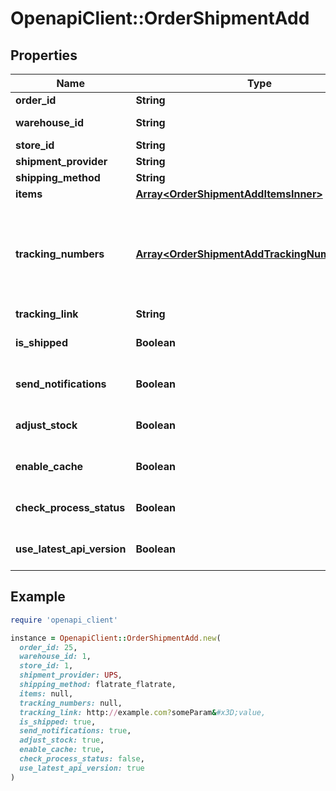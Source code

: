 # OpenapiClient::OrderShipmentAdd

## Properties

| Name | Type | Description | Notes |
| ---- | ---- | ----------- | ----- |
| **order_id** | **String** | Defines the order for which the shipment will be created | [optional] |
| **warehouse_id** | **String** | This parameter is used for selecting a warehouse where you need to set/modify a product quantity. | [optional] |
| **store_id** | **String** | Store Id | [optional] |
| **shipment_provider** | **String** | Defines company name that provide tracking of shipment | [optional] |
| **shipping_method** | **String** | Define shipping method | [optional] |
| **items** | [**Array&lt;OrderShipmentAddItemsInner&gt;**](OrderShipmentAddItemsInner.md) | Defines items in the order that will be shipped | [optional] |
| **tracking_numbers** | [**Array&lt;OrderShipmentAddTrackingNumbersInner&gt;**](OrderShipmentAddTrackingNumbersInner.md) | Defines shipment&#39;s tracking numbers that have to be added&lt;/br&gt; How set tracking numbers to appropriate carrier:&lt;ul&gt;&lt;li&gt;tracking_numbers[]&#x3D;a2c.demo1,a2c.demo2 - set default carrier&lt;/li&gt;&lt;li&gt;tracking_numbers[&lt;b&gt;carrier_id&lt;/b&gt;]&#x3D;a2c.demo - set appropriate carrier&lt;/li&gt;&lt;/ul&gt;To get the list of carriers IDs that are available in your store, use the &lt;a href &#x3D; \&quot;https://api2cart.com/docs/#/cart/CartInfo\&quot;&gt;cart.info&lt;/a &gt; method | [optional] |
| **tracking_link** | **String** | Defines custom tracking link | [optional] |
| **is_shipped** | **Boolean** | Defines shipment&#39;s status | [optional][default to true] |
| **send_notifications** | **Boolean** | Send notifications to customer after shipment was created | [optional][default to false] |
| **adjust_stock** | **Boolean** | This parameter is used for adjust stock. | [optional][default to false] |
| **enable_cache** | **Boolean** | If the value is &#39;true&#39; and order exist in our cache, we will use order.info from cache to prepare shipment items. | [optional][default to false] |
| **check_process_status** | **Boolean** | Disable or enable check process status. Please note that the response will be slower due to additional requests to the store. | [optional][default to false] |
| **use_latest_api_version** | **Boolean** | Use the latest platform API version | [optional][default to false] |

## Example

```ruby
require 'openapi_client'

instance = OpenapiClient::OrderShipmentAdd.new(
  order_id: 25,
  warehouse_id: 1,
  store_id: 1,
  shipment_provider: UPS,
  shipping_method: flatrate_flatrate,
  items: null,
  tracking_numbers: null,
  tracking_link: http://example.com?someParam&#x3D;value,
  is_shipped: true,
  send_notifications: true,
  adjust_stock: true,
  enable_cache: true,
  check_process_status: false,
  use_latest_api_version: true
)
```

